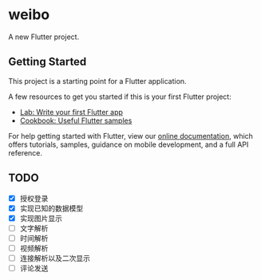 # weibo

A new Flutter project.

## Getting Started

This project is a starting point for a Flutter application.

A few resources to get you started if this is your first Flutter project:

- [Lab: Write your first Flutter app](https://flutter.dev/docs/get-started/codelab)
- [Cookbook: Useful Flutter samples](https://flutter.dev/docs/cookbook)

For help getting started with Flutter, view our
[online documentation](https://flutter.dev/docs), which offers tutorials,
samples, guidance on mobile development, and a full API reference.


## TODO
- [x] 授权登录
- [x] 实现已知的数据模型
- [x] 实现图片显示
- [ ] 文字解析
- [ ] 时间解析
- [ ] 视频解析
- [ ] 连接解析以及二次显示
- [ ] 评论发送